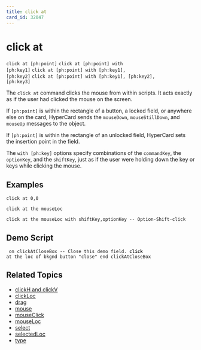 ```yaml
---
title: click at
card_id: 32047
---
```


# click at

<code>click at [ph:point]</code>
<code>click at [ph:point] with [ph:key1]</code>
<code>click at [ph:point] with [ph:key1], [ph:key2]</code>
<code>click at [ph:point] with [ph:key1], [ph:key2], [ph:key3]</code>

The <code>click at</code> command clicks the mouse from within scripts. It acts exactly as if the user had clicked the mouse on the screen.

If <code>[ph:point]</code> is within the rectangle of a button, a locked field, or anywhere else on the card, HyperCard sends the <code>mouseDown</code>, <code>mouseStillDown</code>, and <code>mouseUp</code> messages to the object.

If <code>[ph:point]</code> is within the rectangle of an unlocked field, HyperCard sets the insertion point in the field.

The <code>with [ph:key]</code> options specify combinations of the <code>commandKey</code>, the <code>optionKey</code>, and the <code>shiftKey</code>, just as if the user were holding down the key or keys while clicking the mouse.


## Examples

```
click at 0,0

click at the mouseLoc

click at the mouseLoc with shiftKey,optionKey -- Option-Shift-click
```

## Demo Script

<code><pre>
on clickAtCloseBox
  -- Close this demo field.
  <b>click</b> at the loc of bkgnd button "close"
end clickAtCloseBox
</pre></code>

## Related Topics

* [clickH and clickV](/HyperTalkReference/functions/clickH-and-clickV)
* [clickLoc](/HyperTalkReference/functions/clickLoc)
* [drag](/HyperTalkReference/commands/drag)
* [mouse](/HyperTalkReference/functions/mouse)
* [mouseClick](/HyperTalkReference/functions/mouseClick)
* [mouseLoc](/HyperTalkReference/functions/mouseLoc)
* [select](/HyperTalkReference/commands/select)
* [selectedLoc](/HyperTalkReference/functions/selectedLoc)
* [type](/HyperTalkReference/commands/type)
